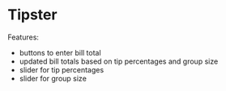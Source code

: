 # Tipster

Features:
- buttons to enter bill total
- updated bill totals based on tip percentages and group size
- slider for tip percentages
- slider for group size
